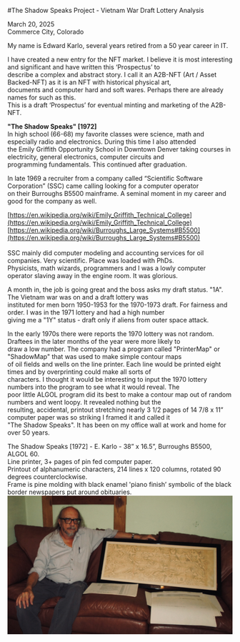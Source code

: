 #The Shadow Speaks Project - Vietnam War Draft Lottery Analysis

March 20, 2025<br>
Commerce City, Colorado<br>

My name is Edward Karlo, several years retired from a 50 year career in IT.

I have created a new entry for the NFT market. I believe it is most interesting and significant and have written this ‘Prospectus’ to<br>
describe a complex and abstract story. I call it an A2B-NFT (Art / Asset Backed-NFT) as it is an NFT with historical physical art,<br>
documents and computer hard and soft wares. Perhaps there are already names for such as this.<br>
This is a draft ‘Prospectus’ for eventual minting and marketing of the A2B-NFT.<br>

**"The Shadow Speaks" [1972]**<br>
In high school (66-68) my favorite classes were science, math and especially radio and electronics. During this time I also attended<br>
the Emily Griffith Opportunity School in Downtown Denver taking courses in electricity, general electronics, computer circuits and<br>
programming fundamentals. This continued after graduation.<br>

In late 1969 a recruiter from a company called “Scientific Software Corporation” (SSC) came calling looking for a computer operator<br>
on their Burroughs B5500 mainframe. A seminal moment in my career and good for the company as well.<br>

[https://en.wikipedia.org/wiki/Emily_Griffith_Technical_College](https://en.wikipedia.org/wiki/Emily_Griffith_Technical_College)<br>
[https://en.wikipedia.org/wiki/Burroughs_Large_Systems#B5500](https://en.wikipedia.org/wiki/Burroughs_Large_Systems#B5500)<br>
<br>
SSC mainly did computer modeling and accounting services for oil companies. Very scientific. Place was loaded with PhDs.<br>
Physicists, math wizards, programmers and I was a lowly computer operator slaving away in the engine room. It was glorious.<br>

A month in, the job is going great and the boss asks my draft status. "1A". The Vietnam war was on and a draft lottery was<br>
instituted for men born 1950-1953 for the 1970-1973 draft. For fairness and order. I was in the 1971 lottery and had a high number<br>
giving me a "1Y" status - draft only if aliens from outer space attack.<br>

In the early 1970s there were reports the 1970 lottery was not random. Draftees in the later months of the year were more likely to<br>
draw a low number. The company had a program called "PrinterMap" or "ShadowMap" that was used to make simple contour maps<br>
of oil fields and wells on the line printer. Each line would be printed eight times and by overprinting could make all sorts of<br>
characters. I thought it would be interesting to input the 1970 lottery numbers into the program to see what it would reveal. The<br>
poor little ALGOL program did its best to make a contour map out of random numbers and went loopy. It revealed nothing but the<br>
resulting, accidental, printout stretching nearly 3 1/2 pages of 14 7/8 x 11” computer paper was so striking I framed it and called it<br>
"The Shadow Speaks". It has been on my office wall at work and home for over 50 years.<br>

The Shadow Speaks [1972] - E. Karlo - 38” x 16.5”, Burroughs B5500, ALGOL 60.<br>
Line printer, 3+ pages of pin fed computer paper.<br>
Printout of alphanumeric characters, 214 lines x 120 columns, rotated 90 degrees counterclockwise.<br>
Frame is pine molding with black enamel 'piano finish’ symbolic of the black border newspapers put around obituaries.<br>
![DSC01374-600.jpeg](img/DSC01374-600.jpeg)<br>